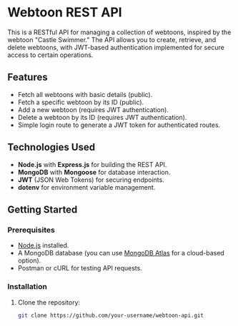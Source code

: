 # Webtoon REST API

This is a RESTful API for managing a collection of webtoons, inspired by the webtoon "Castle Swimmer." The API allows you to create, retrieve, and delete webtoons, with JWT-based authentication implemented for secure access to certain operations.

## Features

- Fetch all webtoons with basic details (public).
- Fetch a specific webtoon by its ID (public).
- Add a new webtoon (requires JWT authentication).
- Delete a webtoon by its ID (requires JWT authentication).
- Simple login route to generate a JWT token for authenticated routes.

## Technologies Used

- **Node.js** with **Express.js** for building the REST API.
- **MongoDB** with **Mongoose** for database interaction.
- **JWT** (JSON Web Tokens) for securing endpoints.
- **dotenv** for environment variable management.

## Getting Started

### Prerequisites

- [Node.js](https://nodejs.org/) installed.
- A MongoDB database (you can use [MongoDB Atlas](https://www.mongodb.com/cloud/atlas) for a cloud-based option).
- Postman or cURL for testing API requests.

### Installation

1. Clone the repository:
   ```bash
   git clone https://github.com/your-username/webtoon-api.git
